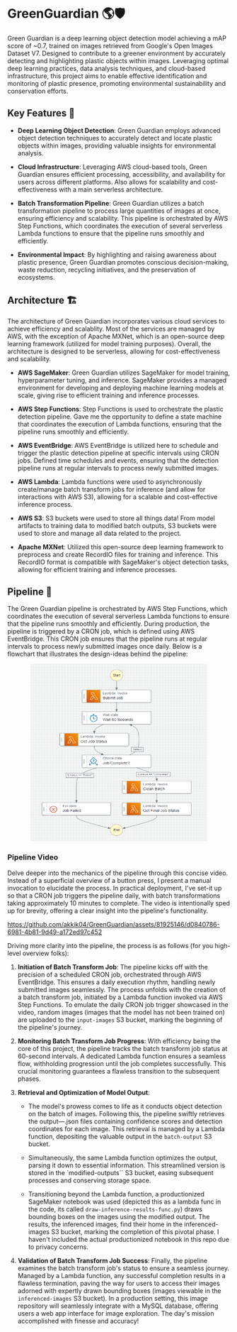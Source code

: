 # GreenGuardian 🌎🛡️

Green Guardian is a deep learning object detection model achieving a mAP score of ~0.7, trained on images retrieved from Google's Open Images Dataset V7. Designed to contribute to a greener environment by accurately detecting and highlighting plastic objects within images. Leveraging optimal deep learning practices, data analysis techniques, and cloud-based infrastructure, this project aims to enable effective identification and monitoring of plastic presence, promoting environmental sustainability and conservation efforts.

## Key Features 📝

- **Deep Learning Object Detection**: Green Guardian employs advanced object detection techniques to accurately detect and locate plastic objects within images, providing valuable insights for environmental analysis.

- **Cloud Infrastructure**: Leveraging AWS cloud-based tools, Green Guardian ensures efficient processing, accessibility, and availability for users across different platforms. Also allows for scalability and cost-effectiveness with a main serverless architecture.

- **Batch Transformation Pipeline**: Green Guardian utilizes a batch transformation pipeline to process large quantities of images at once, ensuring efficiency and scalability. This pipeline is orchestrated by AWS Step Functions, which coordinates the execution of several serverless Lambda functions to ensure that the pipeline runs smoothly and efficiently.

- **Environmental Impact**: By highlighting and raising awareness about plastic presence, Green Guardian promotes conscious decision-making, waste reduction, recycling initiatives, and the preservation of ecosystems.

## Architecture 🏗️

The architecture of Green Guardian incorporates various cloud services to achieve efficiency and scalablity. Most of the services are managed by AWS, with the exception of Apache MXNet, which is an open-source deep learning framework (utilized for model training purposes). Overall, the architecture is designed to be serverless, allowing for cost-effectiveness and scalability.

- **AWS SageMaker**: Green Guardian utilizes SageMaker for model training, hyperparameter tuning, and inference. SageMaker provides a managed environment for developing and deploying machine learning models at scale, giving rise to efficient training and inference processes.

- **AWS Step Functions**: Step Functions is used to orchestrate the plastic detection pipeline. Gave me the opportunity to define a state machine that coordinates the execution of Lambda functions, ensuring that the pipeline runs smoothly and efficiently.

- **AWS EventBridge**: AWS EventBridge is utilized here to schedule and trigger the plastic detection pipeline at specific intervals using CRON jobs. Defined time schedules and events, ensuring that the detection pipeline runs at regular intervals to process newly submitted images.

- **AWS Lambda**:  Lambda functions were used to asynchronously create/manage batch transform jobs for inference (and allow for interactions with AWS S3), allowing for a scalable and cost-effective inference process.

- **AWS S3**: S3 buckets were used to store all things data! From model artifacts to training data to modified batch outputs, S3 buckets were used to store and manage all data related to the project.

- **Apache MXNet**: Utilized this open-source deep learning framework to preprocess and create RecordIO files for training and inference. This RecordIO format is compatible with SageMaker's object detection tasks, allowing for efficient training and inference processes.

## Pipeline 🚀

The Green Guardian pipeline is orchestrated by AWS Step Functions, which coordinates the execution of several serverless Lambda functions to ensure that the pipeline runs smoothly and efficiently. During production, the pipeline is triggered by a CRON job, which is defined using AWS EventBridge. This CRON job ensures that the pipeline runs at regular intervals to process newly submitted images once daily. Below is a flowchart that illustrates the design-ideas behind the pipeline:

<p align="center">
  <img src="assets/ML-Pipeline-FlowChart.png" alt="Image Description" width="400" height="400">
</p>

### Pipeline Video
Delve deeper into the mechanics of the pipeline through this concise video. Instead of a superficial overview of a button press, I present a manual invocation to elucidate the process. In practical deployment, I've set-it up so that a CRON job triggers the pipeline daily, with batch transformations taking approximately 10 minutes to complete. The video is intentionally sped up for brevity, offering a clear insight into the pipeline's functionality.



https://github.com/akkik04/GreenGuardian/assets/81925146/d0840786-6981-4b81-9d49-a172ed97c452



Driving more clarity into the pipeline, the process is as follows (for you high-level overview folks):

1. **Initiation of Batch Transform Job**: The pipeline kicks off with the precision of a scheduled CRON job, orchestrated through AWS EventBridge. This ensures a daily execution rhythm, handling newly submitted images seamlessly. The process unfolds with the creation of a batch transform job, initiated by a Lambda function invoked via AWS Step Functions. To emulate the daily CRON job trigger showcased in the video, random images (images that the model has not been trained on) are uploaded to the `input-images` S3 bucket, marking the beginning of the pipeline's journey.

2. **Monitoring Batch Transform Job Progress**: With efficiency being the core of this project, the pipeline tracks the batch transform job status at 60-second intervals. A dedicated Lambda function ensures a seamless flow, withholding progression until the job completes successfully. This crucial monitoring guarantees a flawless transition to the subsequent phases.

3. **Retrieval and Optimization of Model Output**:  
    * The model's prowess comes to life as it conducts object detection on the batch of images. Following this, the pipeline swiftly retrieves the output—.json files containing confidence scores and detection coordinates for each image. This retrieval is managed by a Lambda function, depositing the valuable output in the `batch-output` S3 bucket.

    * Simultaneously, the same Lambda function optimizes the output, parsing it down to essential information. This streamlined version is stored in the `modified-outputs`` S3 bucket, easing subsequent processes and conserving storage space.

    * Transitioning beyond the Lambda function, a productionized SageMaker notebook was used (depicted this as a lambda func in the code, its called `draw-inference-results-func.py`) draws bounding boxes on the images using the modified output. The results, the inferenced images, find their home in the inferenced-images S3 bucket, marking the completion of this pivotal phase. I haven't included the actual productionized notebook in this repo due to privacy concerns.

4. **Validation of Batch Transform Job Success**: Finally, the pipeline examines the batch transform job's status to ensure a seamless journey. Managed by a Lambda function, any successful completion results in a flawless termination, paving the way for users to access their images adorned with expertly drawn bounding boxes (images viewable in the `inferenced-images` S3 bucket). In a production setting, this image repository will seamlessly integrate with a MySQL database, offering users a web app interface for image exploration. The day's mission accomplished with finesse and accuracy!

